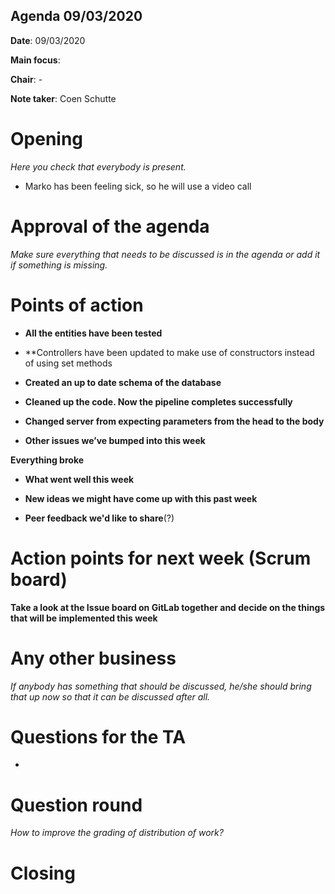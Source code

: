 ## Agenda 09/03/2020

  

  

**Date**: 09/03/2020

  

**Main focus**:

  

**Chair**: -

  
**Note taker**: Coen Schutte

  

  

# Opening

  

  

*Here you check that everybody is present.*

  

-   Marko has been feeling sick, so he will use a video call
    

  

  

# Approval of the agenda

  

  

*Make sure everything that needs to be discussed is in the agenda or add it if something is missing.*

  

  

# Points of action

  

  

- **All the entities have been tested**


- **Controllers have been updated to make use of constructors instead of using set methods
  

- **Created an up to date schema of the database**

  

- **Cleaned up the code. Now the pipeline completes successfully**

  

- **Changed server from expecting parameters from the head to the body**

  
  

  

- **Other issues we’ve bumped into this week**

**Everything broke**
  

  

  

- **What went well this week**

  

  

- **New ideas we might have come up with this past week**

  

  

- **Peer feedback we'd like to share**(?)

  

  

# Action points for next week (Scrum board)

  

  

**Take a look at the Issue board on GitLab together and decide on the things that will be implemented this week**

  

  

# Any other business

  

  

*If anybody has something that should be discussed, he/she should bring that up now so that it can be discussed after all.*

  

  

# Questions for the TA

  

  

*

  

  

# Question round

  
*How to improve the grading of distribution of work?*

  

  

# Closing
